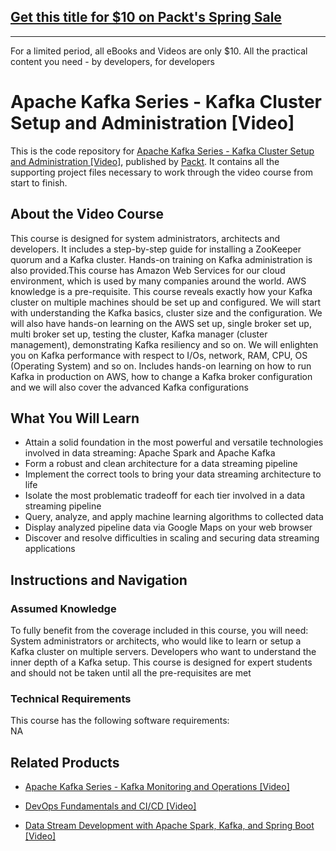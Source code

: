 ## [Get this title for $10 on Packt's Spring Sale](https://www.packt.com/V11331?utm_source=github&utm_medium=packt-github-repo&utm_campaign=spring_10_dollar_2022)
-----
For a limited period, all eBooks and Videos are only $10. All the practical content you need \- by developers, for developers

# Apache Kafka Series - Kafka Cluster Setup and Administration [Video]
This is the code repository for [Apache Kafka Series - Kafka Cluster Setup and Administration [Video]](https://www.packtpub.com/application-development/data-stream-development-apache-spark-kafka-and-spring-boot-video?utm_source=github&utm_medium=repository&utm_campaign=9781789539585), published by [Packt](https://www.packtpub.com/?utm_source=github). It contains all the supporting project files necessary to work through the video course from start to finish.
## About the Video Course
This course is designed for system administrators, architects and developers. It includes a step-by-step guide for installing a ZooKeeper quorum and a Kafka cluster. Hands-on training on Kafka administration is also provided.This course has Amazon Web Services for our cloud environment, which is used by many companies around the world. AWS knowledge is a pre-requisite. This course reveals exactly how your Kafka cluster on multiple machines should be set up and configured. We will start with understanding the Kafka basics, cluster size and the configuration. We will also have hands-on learning on the AWS set up, single broker set up, multi broker set up, testing the cluster, Kafka manager (cluster management), demonstrating Kafka resiliency and so on. We will enlighten you on Kafka performance with respect to I/Os, network, RAM, CPU, OS (Operating System) and so on. Includes hands-on learning on how to run Kafka in production on AWS, how to change a Kafka broker configuration and we will also cover the advanced Kafka configurations

<H2>What You Will Learn</H2>
<DIV class=book-info-will-learn-text>
<UL>
<LI>Attain a solid foundation in the most powerful and versatile technologies involved in data streaming: Apache Spark and Apache Kafka 
<LI>Form a robust and clean architecture for a data streaming pipeline 
<LI>Implement the correct tools to bring your data streaming architecture to life 
<LI>Isolate the most problematic tradeoff for each tier involved in a data streaming pipeline 
<LI>Query, analyze, and apply machine learning algorithms to collected data 
<LI>Display analyzed pipeline data via Google Maps on your web browser 
<LI>Discover and resolve difficulties in scaling and securing data streaming applications </LI></UL></DIV>

## Instructions and Navigation
### Assumed Knowledge
To fully benefit from the coverage included in this course, you will need:<br/>
System administrators or architects, who would like to learn or setup a Kafka cluster on multiple servers. Developers who want to understand the inner depth of a Kafka setup. This course is designed for expert students and should not be taken until all the pre-requisites are met
### Technical Requirements
This course has the following software requirements:<br/>
NA

## Related Products
* [Apache Kafka Series - Kafka Monitoring and Operations [Video]](https://www.packtpub.com/application-development/data-stream-development-apache-spark-kafka-and-spring-boot-video?utm_source=github&utm_medium=repository&utm_campaign=9781789539585)

* [DevOps Fundamentals and CI/CD [Video]](https://www.packtpub.com/application-development/data-stream-development-apache-spark-kafka-and-spring-boot-video?utm_source=github&utm_medium=repository&utm_campaign=9781789539585)

* [Data Stream Development with Apache Spark, Kafka, and Spring Boot [Video]](https://www.packtpub.com/application-development/data-stream-development-apache-spark-kafka-and-spring-boot-video?utm_source=github&utm_medium=repository&utm_campaign=9781789539585)

